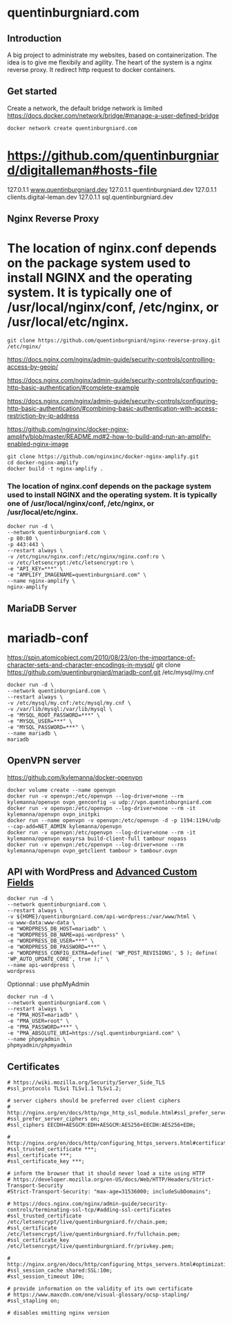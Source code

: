 # quentinburgniard.com

## Introduction
A big project to administrate my websites, based on containerization. The idea is to give me flexibily and agility. The heart of the system is a nginx reverse proxy. It redirect http request to docker containers.

## Get started
Create a network, the default bridge network is limited https://docs.docker.com/network/bridge/#manage-a-user-defined-bridge

```
docker network create quentinburgniard.com
```

# https://github.com/quentinburgniard/digitalleman#hosts-file
127.0.1.1 www.quentinburgniard.dev
127.0.1.1 quentinburgniard.dev
127.0.1.1 clients.digital-leman.dev
127.0.1.1 sql.quentinburgniard.dev

## Nginx Reverse Proxy

# The location of nginx.conf depends on the package system used to install NGINX and the operating system. It is typically one of /usr/local/nginx/conf, /etc/nginx, or /usr/local/etc/nginx.

```
git clone https://github.com/quentinburgniard/nginx-reverse-proxy.git /etc/nginx/
```

https://docs.nginx.com/nginx/admin-guide/security-controls/controlling-access-by-geoip/

https://docs.nginx.com/nginx/admin-guide/security-controls/configuring-http-basic-authentication/#complete-example

https://docs.nginx.com/nginx/admin-guide/security-controls/configuring-http-basic-authentication/#combining-basic-authentication-with-access-restriction-by-ip-address

https://github.com/nginxinc/docker-nginx-amplify/blob/master/README.md#2-how-to-build-and-run-an-amplify-enabled-nginx-image

```
git clone https://github.com/nginxinc/docker-nginx-amplify.git
cd docker-nginx-amplify
docker build -t nginx-amplify .
```

### The location of nginx.conf depends on the package system used to install NGINX and the operating system. It is typically one of /usr/local/nginx/conf, /etc/nginx, or /usr/local/etc/nginx.

```
docker run -d \
--network quentinburgniard.com \
-p 80:80 \
-p 443:443 \
--restart always \
-v /etc/nginx/nginx.conf:/etc/nginx/nginx.conf:ro \
-v /etc/letsencrypt:/etc/letsencrypt:ro \
-e "API_KEY=***" \
-e "AMPLIFY_IMAGENAME=quentinburgniard.com" \
--name nginx-amplify \
nginx-amplify
```

## MariaDB Server

# mariadb-conf
https://spin.atomicobject.com/2010/08/23/on-the-importance-of-character-sets-and-character-encodings-in-mysql/
git clone https://github.com/quentinburgniard/mariadb-conf.git /etc/mysql/my.cnf

```
docker run -d \
--network quentinburgniard.com \
--restart always \
-v /etc/mysql/my.cnf:/etc/mysql/my.cnf \
-v /var/lib/mysql:/var/lib/mysql \
-e "MYSQL_ROOT_PASSWORD=***" \
-e "MYSQL_USER=***" \
-e "MYSQL_PASSWORD=***" \
--name mariadb \
mariadb
```

## OpenVPN server
https://github.com/kylemanna/docker-openvpn

```
docker volume create --name openvpn
docker run -v openvpn:/etc/openvpn --log-driver=none --rm kylemanna/openvpn ovpn_genconfig -u udp://vpn.quentinburgniard.com
docker run -v openvpn:/etc/openvpn --log-driver=none --rm -it kylemanna/openvpn ovpn_initpki
docker run --name openvpn -v openvpn:/etc/openvpn -d -p 1194:1194/udp --cap-add=NET_ADMIN kylemanna/openvpn
docker run -v openvpn:/etc/openvpn --log-driver=none --rm -it kylemanna/openvpn easyrsa build-client-full tambour nopass
docker run -v openvpn:/etc/openvpn --log-driver=none --rm kylemanna/openvpn ovpn_getclient tambour > tambour.ovpn
```

## API with WordPress and [Advanced Custom Fields](https://www.advancedcustomfields.com/)
```
docker run -d \
--network quentinburgniard.com \
--restart always \
-v ${HOME}/quentinburgniard.com/api-wordpress:/var/www/html \
-u www-data:www-data \
-e "WORDPRESS_DB_HOST=mariadb" \
-e "WORDPRESS_DB_NAME=api-wordpress" \
-e "WORDPRESS_DB_USER=***" \
-e "WORDPRESS_DB_PASSWORD=***" \
-e "WORDPRESS_CONFIG_EXTRA=define( 'WP_POST_REVISIONS', 5 ); define( 'WP_AUTO_UPDATE_CORE', true );" \
--name api-wordpress \
wordpress
```


Optionnal : use phpMyAdmin
```
docker run -d \
--network quentinburgniard.com \
--restart always \
-e "PMA_HOST=mariadb" \
-e "PMA_USER=root" \
-e "PMA_PASSWORD=***" \
-e "PMA_ABSOLUTE_URI=https://sql.quentinburgniard.com" \
--name phpmyadmin \
phpmyadmin/phpmyadmin
```


## Certificates






    # https://wiki.mozilla.org/Security/Server_Side_TLS
    #ssl_protocols TLSv1 TLSv1.1 TLSv1.2;

    # server ciphers should be preferred over client ciphers
    # http://nginx.org/en/docs/http/ngx_http_ssl_module.html#ssl_prefer_server_ciphers
    #ssl_prefer_server_ciphers on;
    #ssl_ciphers EECDH+AESGCM:EDH+AESGCM:AES256+EECDH:AES256+EDH;

    # http://nginx.org/en/docs/http/configuring_https_servers.html#certificate_with_several_names
    #ssl_trusted_certificate ***;
    #ssl_certificate ***;
    #ssl_certificate_key ***;

    # inform the browser that it should never load a site using HTTP
    # https://developer.mozilla.org/en-US/docs/Web/HTTP/Headers/Strict-Transport-Security
    #Strict-Transport-Security: "max-age=31536000; includeSubDomains";

    # https://docs.nginx.com/nginx/admin-guide/security-controls/terminating-ssl-tcp/#adding-ssl-certificates
    #ssl_trusted_certificate /etc/letsencrypt/live/quentinburgniard.fr/chain.pem;
    #ssl_certificate /etc/letsencrypt/live/quentinburgniard.fr/fullchain.pem;
    #ssl_certificate_key /etc/letsencrypt/live/quentinburgniard.fr/privkey.pem;

    # http://nginx.org/en/docs/http/configuring_https_servers.html#optimization
    #ssl_session_cache shared:SSL:10m;
    #ssl_session_timeout 10m;

    # ​​provide information on the validity of its own certificate
    # https://www.maxcdn.com/one/visual-glossary/ocsp-stapling/
    #ssl_stapling on;

    # disables emitting nginx version